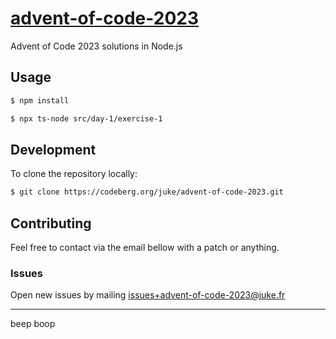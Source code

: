 # [advent-of-code-2023](https://codeberg.org/juke/advent-of-code-2023)
Advent of Code 2023 solutions in Node.js

## Usage

```bash
$ npm install

$ npx ts-node src/day-1/exercise-1
```

## Development

To clone the repository locally:

```bash
$ git clone https://codeberg.org/juke/advent-of-code-2023.git
```

## Contributing

Feel free to contact via the email bellow with a patch or anything.

### Issues
Open new issues by mailing [issues+advent-of-code-2023@juke.fr](mailto:issues+advent-of-code-2023@juke.fr)

---
beep boop

